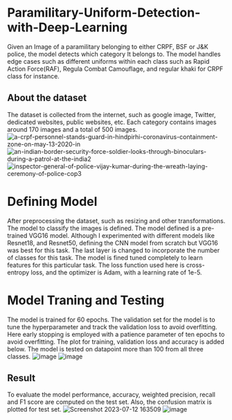 # Paramilitary-Uniform-Detection-with-Deep-Learning
Given an Image of a paramilitary belonging to either CRPF, BSF or J&amp;K police, the model detects which category It belongs to.
The model handles edge cases such as different uniforms within each class such as Rapid Action Force(RAF), Regula Combat Camouflage, and regular khaki for CRPF class for instance.

## About the dataset
The dataset is collected from the internet, such as google image, Twitter, dedicated websites, public websites, etc. Each category contains images around 170 images and a total of 500 images. 
![a-crpf-personnel-stands-guard-in-hindpirhi-coronavirus-containment-zone-on-may-13-2020-in](https://github.com/tjorgais/Paramilitary-Uniform-Detection-with-Deep-Learning/assets/42938890/281cf9b1-ae36-4863-9a20-e15358920ffb)
![an-indian-border-security-force-soldier-looks-through-binoculars-during-a-patrol-at-the-india2](https://github.com/tjorgais/Paramilitary-Uniform-Detection-with-Deep-Learning/assets/42938890/36c4b604-4db8-42db-8fb5-d07b65069383)
![inspector-general-of-police-vijay-kumar-during-the-wreath-laying-ceremony-of-police-cop3](https://github.com/tjorgais/Paramilitary-Uniform-Detection-with-Deep-Learning/assets/42938890/02457ed7-89d3-47cf-80a0-ea97128a2190)


# Defining Model
After preprocessing the dataset, such as resizing and other transformations. The model to classify the images is defined.
The model defined is a pre-trained VGG16 model. Although I experimented with different models like Resnet18, and Resnet50, defining the CNN model from scratch but VGG16 was best for this task. The last layer is changed to incorporate the number of classes for this task. The model is fined tuned completely to learn features for this particular task. The loss function used here is cross-entropy loss, and the optimizer is Adam, with a learning rate of 1e-5.

# Model Traning and Testing
The model is trained for 60 epochs. The validation set for the model is to tune the hyperparameter and track the validation loss to avoid overfitting. Here early stopping is employed with a patience parameter of ten epochs to avoid overfitting. The plot for training, validation loss and accuracy is added below. The model is tested on datapoint more than 100 from all three classes. 
![image](https://github.com/tjorgais/Paramilitary-Uniform-Detection-with-Deep-Learning/assets/42938890/3e3f1f7b-6194-4cc7-b23c-b077ff3c3bcf)
![image](https://github.com/tjorgais/Paramilitary-Uniform-Detection-with-Deep-Learning/assets/42938890/c27ed63f-dc67-4aa0-97d0-16019a2913cb)


## Result
To evaluate the model performance, accuracy, weighted precision, recall and F1 score are computed on the test set. Also, the confusion matrix is plotted for test set.
![Screenshot 2023-07-12 163509](https://github.com/tjorgais/Paramilitary-Uniform-Detection-with-Deep-Learning/assets/42938890/fcb90457-749e-4a8e-9013-11ff793e8fa6)
![image](https://github.com/tjorgais/Paramilitary-Uniform-Detection-with-Deep-Learning/assets/42938890/8ecae6a4-d5d1-43a9-8e39-2360cde017ae)




